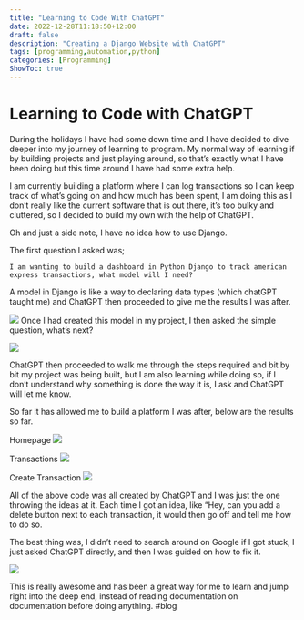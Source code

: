 ```yaml
---
title: "Learning to Code With ChatGPT"
date: 2022-12-28T11:18:50+12:00
draft: false
description: "Creating a Django Website with ChatGPT"
tags: [programming,automation,python]
categories: [Programming]
ShowToc: true
---
```

# Learning to Code with ChatGPT
During the holidays I have had some down time and I have decided to dive deeper into my journey of learning to program. My normal way of learning if by building projects and just playing around, so that’s exactly what I have been doing but this time around I have had some extra help.

I am currently building a platform where I can log transactions so I can keep track of what’s going on and how much has been spent, I am doing this as I don’t really like the current software that is out there, it’s too bulky and cluttered, so I decided to build my own with the help of ChatGPT. 

Oh and just a side note, I have no idea how to use Django.

The first question I asked was;

```
I am wanting to build a dashboard in Python Django to track american express transactions, what model will I need?
```

A model in Django is like a way to declaring data types (which chatGPT taught me) and ChatGPT then proceeded to give me the results I was after.

![](Learning%20to%20Code%20with%20ChatGPT/6F45D7D7-D57B-46D0-96F1-45CFEE988C0C.png)
Once I had created this model in my project, I then asked the simple question, what’s next?

![](Learning%20to%20Code%20with%20ChatGPT/EE4AD24B-3505-489C-A6FD-F60545808D2C.png)

ChatGPT then proceeded to walk me through the steps required and bit by bit my project was being built, but I am also learning while doing so, if I don’t understand why something is done the way it is, I ask and ChatGPT will let me know.

So far it has allowed me to build a platform I was after, below are the results so far.

Homepage
![](Learning%20to%20Code%20with%20ChatGPT/A0AA308E-57B7-4173-B020-5F009A137245.png)

Transactions
![](Learning%20to%20Code%20with%20ChatGPT/984131B2-D8B1-4C3A-9C16-088CD9E9A7C1.png)

Create Transaction
![](Learning%20to%20Code%20with%20ChatGPT/5A9E1325-1C80-4EE6-8773-E98AE61A7F78.png)

All of the above code was all created by ChatGPT and I was just the one throwing the ideas at it. Each time I got an idea, like “Hey, can you add a delete button next to each transaction, it would then go off and tell me how to do so.

The best thing was, I didn’t need to search around on Google if I got stuck, I just asked ChatGPT directly, and then I was guided on how to fix it.

![](Learning%20to%20Code%20with%20ChatGPT/5A9958D9-D227-4945-BD05-EC9D42DF51C6.png)

This is really awesome and has been a great way for me to learn and jump right into the deep end, instead of reading documentation on documentation before doing anything.
#blog
